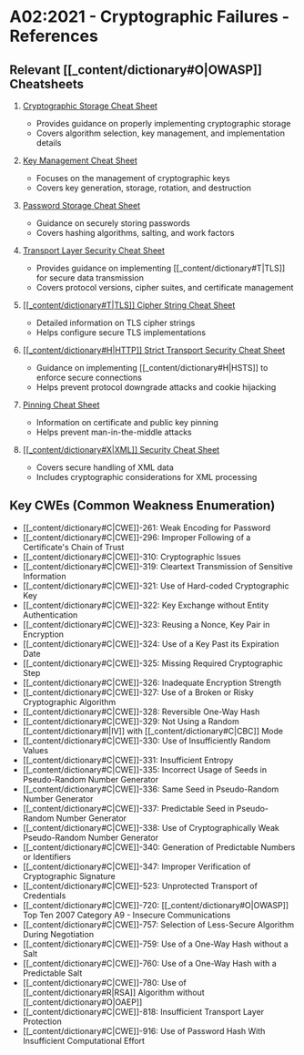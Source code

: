 # A02:2021 - Cryptographic Failures - References

## Relevant [[_content/dictionary#O|OWASP]] Cheatsheets

1. [Cryptographic Storage Cheat Sheet](../../[[_content/dictionary#O|OWASP]]%20Cheatsheet/cheatsheets/Cryptographic_Storage_Cheat_Sheet.html)
   - Provides guidance on properly implementing cryptographic storage
   - Covers algorithm selection, key management, and implementation details

2. [Key Management Cheat Sheet](../../[[_content/dictionary#O|OWASP]]%20Cheatsheet/cheatsheets/Key_Management_Cheat_Sheet.html)
   - Focuses on the management of cryptographic keys
   - Covers key generation, storage, rotation, and destruction

3. [Password Storage Cheat Sheet](../../[[_content/dictionary#O|OWASP]]%20Cheatsheet/cheatsheets/Password_Storage_Cheat_Sheet.html)
   - Guidance on securely storing passwords
   - Covers hashing algorithms, salting, and work factors

4. [Transport Layer Security Cheat Sheet](../../[[_content/dictionary#O|OWASP]]%20Cheatsheet/cheatsheets/Transport_Layer_Security_Cheat_Sheet.html)
   - Provides guidance on implementing [[_content/dictionary#T|TLS]] for secure data transmission
   - Covers protocol versions, cipher suites, and certificate management

5. [[[_content/dictionary#T|TLS]] Cipher String Cheat Sheet](../../[[_content/dictionary#O|OWASP]]%20Cheatsheet/cheatsheets/TLS_Cipher_String_Cheat_Sheet.html)
   - Detailed information on TLS cipher strings
   - Helps configure secure TLS implementations

6. [[[_content/dictionary#H|HTTP]] Strict Transport Security Cheat Sheet](../../[[_content/dictionary#O|OWASP]]%20Cheatsheet/cheatsheets/HTTP_Strict_Transport_Security_Cheat_Sheet.html)
   - Guidance on implementing [[_content/dictionary#H|HSTS]] to enforce secure connections
   - Helps prevent protocol downgrade attacks and cookie hijacking

7. [Pinning Cheat Sheet](../../[[_content/dictionary#O|OWASP]]%20Cheatsheet/cheatsheets/Pinning_Cheat_Sheet.html)
   - Information on certificate and public key pinning
   - Helps prevent man-in-the-middle attacks

8. [[[_content/dictionary#X|XML]] Security Cheat Sheet](../../[[_content/dictionary#O|OWASP]]%20Cheatsheet/cheatsheets/XML_Security_Cheat_Sheet.html)
   - Covers secure handling of XML data
   - Includes cryptographic considerations for XML processing

## Key CWEs (Common Weakness Enumeration)

- [[_content/dictionary#C|CWE]]-261: Weak Encoding for Password
- [[_content/dictionary#C|CWE]]-296: Improper Following of a Certificate's Chain of Trust
- [[_content/dictionary#C|CWE]]-310: Cryptographic Issues
- [[_content/dictionary#C|CWE]]-319: Cleartext Transmission of Sensitive Information
- [[_content/dictionary#C|CWE]]-321: Use of Hard-coded Cryptographic Key
- [[_content/dictionary#C|CWE]]-322: Key Exchange without Entity Authentication
- [[_content/dictionary#C|CWE]]-323: Reusing a Nonce, Key Pair in Encryption
- [[_content/dictionary#C|CWE]]-324: Use of a Key Past its Expiration Date
- [[_content/dictionary#C|CWE]]-325: Missing Required Cryptographic Step
- [[_content/dictionary#C|CWE]]-326: Inadequate Encryption Strength
- [[_content/dictionary#C|CWE]]-327: Use of a Broken or Risky Cryptographic Algorithm
- [[_content/dictionary#C|CWE]]-328: Reversible One-Way Hash
- [[_content/dictionary#C|CWE]]-329: Not Using a Random [[_content/dictionary#I|IV]] with [[_content/dictionary#C|CBC]] Mode
- [[_content/dictionary#C|CWE]]-330: Use of Insufficiently Random Values
- [[_content/dictionary#C|CWE]]-331: Insufficient Entropy
- [[_content/dictionary#C|CWE]]-335: Incorrect Usage of Seeds in Pseudo-Random Number Generator
- [[_content/dictionary#C|CWE]]-336: Same Seed in Pseudo-Random Number Generator
- [[_content/dictionary#C|CWE]]-337: Predictable Seed in Pseudo-Random Number Generator
- [[_content/dictionary#C|CWE]]-338: Use of Cryptographically Weak Pseudo-Random Number Generator
- [[_content/dictionary#C|CWE]]-340: Generation of Predictable Numbers or Identifiers
- [[_content/dictionary#C|CWE]]-347: Improper Verification of Cryptographic Signature
- [[_content/dictionary#C|CWE]]-523: Unprotected Transport of Credentials
- [[_content/dictionary#C|CWE]]-720: [[_content/dictionary#O|OWASP]] Top Ten 2007 Category A9 - Insecure Communications
- [[_content/dictionary#C|CWE]]-757: Selection of Less-Secure Algorithm During Negotiation
- [[_content/dictionary#C|CWE]]-759: Use of a One-Way Hash without a Salt
- [[_content/dictionary#C|CWE]]-760: Use of a One-Way Hash with a Predictable Salt
- [[_content/dictionary#C|CWE]]-780: Use of [[_content/dictionary#R|RSA]] Algorithm without [[_content/dictionary#O|OAEP]]
- [[_content/dictionary#C|CWE]]-818: Insufficient Transport Layer Protection
- [[_content/dictionary#C|CWE]]-916: Use of Password Hash With Insufficient Computational Effort 
